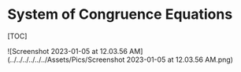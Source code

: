 # System of Congruence Equations

[TOC]



![Screenshot 2023-01-05 at 12.03.56 AM](../../../../../../Assets/Pics/Screenshot 2023-01-05 at 12.03.56 AM.png)